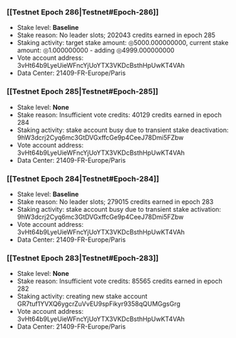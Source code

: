 ### [[Testnet Epoch 286|Testnet#Epoch-286]]
* Stake level: **Baseline**
* Stake reason: No leader slots; 202043 credits earned in epoch 285
* Staking activity: target stake amount: ◎5000.000000000, current stake amount: ◎1.000000000 - adding ◎4999.000000000
* Vote account address: 3vHt64b9LyeUieWFncYjUoYTX3VKDcBsthHpUwKT4VAh
* Data Center: 21409-FR-Europe/Paris
### [[Testnet Epoch 285|Testnet#Epoch-285]]
* Stake level: **None**
* Stake reason: Insufficient vote credits: 40129 credits earned in epoch 284
* Staking activity: stake account busy due to transient stake deactivation: 9hW3dcrj2Cyq6mc3GtDVGxffcGe9p4CeeJ78Dmi5FZbw
* Vote account address: 3vHt64b9LyeUieWFncYjUoYTX3VKDcBsthHpUwKT4VAh
* Data Center: 21409-FR-Europe/Paris
### [[Testnet Epoch 284|Testnet#Epoch-284]]
* Stake level: **Baseline**
* Stake reason: No leader slots; 279015 credits earned in epoch 283
* Staking activity: stake account busy due to transient stake activation: 9hW3dcrj2Cyq6mc3GtDVGxffcGe9p4CeeJ78Dmi5FZbw
* Vote account address: 3vHt64b9LyeUieWFncYjUoYTX3VKDcBsthHpUwKT4VAh
* Data Center: 21409-FR-Europe/Paris
### [[Testnet Epoch 283|Testnet#Epoch-283]]
* Stake level: **None**
* Stake reason: Insufficient vote credits: 85565 credits earned in epoch 282
* Staking activity: creating new stake account GR7tuf1YVXQ6ygcrZuVvEU9spFikyr9358qQUMGgsGrg
* Vote account address: 3vHt64b9LyeUieWFncYjUoYTX3VKDcBsthHpUwKT4VAh
* Data Center: 21409-FR-Europe/Paris
